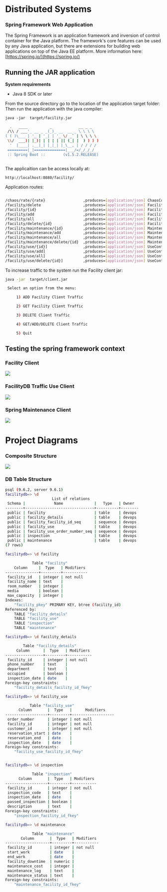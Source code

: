 # Distributed Systems
### Spring Framework Web Application

The Spring Framework is an application framework and inversion of control container for the Java platform. The framework's core features can be used by any Java application, but there are extensions for building web applications on top of the Java EE platform.
More information here: [https://spring.io/](https://spring.io/)
## Running the JAR application 

**System requirements**
* Java 8 SDK or later

From the source directory go to the location of the application target folder:
Then run the application with the java compiler:

`java -jar  target/facility.jar`

```sh
  .   ____          _            __ _ _
 /\\ / ___'_ __ _ _(_)_ __  __ _ \ \ \ \
( ( )\___ | '_ | '_| | '_ \/ _` | \ \ \ \
 \\/  ___)| |_)| | | | | || (_| |  ) ) ) )
  '  |____| .__|_| |_|_| |_\__, | / / / /
 =========|_|==============|___/=/_/_/_/
 :: Spring Boot ::        (v1.5.2.RELEASE)
 
```

The applicaition can be access locally at:

`http://localhost:8080/facility/`

Application routes:


```sh

/chaos/rate/{rate}                 ,produces=[application/json] ChaosController.setRate()
/facility/delete                   ,produces=[application/json] FacilityController.cleanDB()
/facility/{id}                     ,produces=[application/json] FacilityController.getFacility()
/facility/add                      ,produces=[application/json] FacilityController.addFacility()
/facility/all                      ,produces=[application/json] FacilityController.getALL()
/facility/delete/{id}              ,produces=[application/json] FacilityController.deleteByID()
/facility/maintenance/{id}         ,produces=[application/json] MaintenanceController.getFacility()
/facility/maintenance/add          ,produces=[application/json] MaintenanceController.addMaintenance()
/facility/maintenance/all          ,produces=[application/json] MaintenanceController.getALL()
/facility/maintenance/delete/{id}  ,produces=[application/json] MaintenanceController.deleteByID()
/facility/use/{id}]                ,produces=[application/json] UseController.getMaintenance()
/facility/use/add]                 ,produces=[application/json] UseController.addFacilityUse()
/facility/use/all]                 ,produces=[application/json] UseController.getALL()
/facility/use/delete/{id}]         ,produces=[application/json] UseController.deleteByID()

```

To increase traffic to the system run the Facility client jar:
 
```sh
java -jar  target/client.jar

 Select an option from the menu:

 	 1) ADD Facility Client Traffic

 	 2) GET Facility Client Traffic

 	 3) DELETE Client Traffic

 	 4) GET/ADD/DELETE Client Traffic

 	 5) Quit
```

## Testing the spring framework context

### Facility Client
![](doc/test1.png)

### FacilityDB Traffic Use Client
![](doc/facilityDB_traffic.png)

### Spring Maintenance Client
![](doc/facilityDB_performance.png)

# Project Diagrams

### Composite Structure
![](doc/systemDiagram.png)

### DB Table Structure
```sh
psql (9.6.2, server 9.6.1)
facilitydb=> \d
                     List of relations
 Schema |             Name              |   Type   | Owner
--------+-------------------------------+----------+--------
 public | facility                      | table    | devops
 public | facility_details              | table    | devops
 public | facility_facility_id_seq      | sequence | devops
 public | facility_use                  | table    | devops
 public | facility_use_order_number_seq | sequence | devops
 public | inspection                    | table    | devops
 public | maintenance                   | table    | devops
(7 rows)

facilitydb=> \d facility

            Table "facility"
    Column     |  Type   | Modifiers
---------------+---------+-----------
 facility_id   | integer | not null
 facility_name | text    |
 room_number   | integer |
 media         | boolean |
 max_capacity  | integer |
Indexes:
    "facility_pkey" PRIMARY KEY, btree (facility_id)
Referenced by:
    TABLE "facility_details"
    TABLE "facility_use"
    TABLE "inspection"
    TABLE "maintenance"

facilitydb=> \d facility_details

        Table "facility_details"
     Column      |  Type   | Modifiers
-----------------+---------+-----------
 facility_id     | integer | not null
 phone_number    | text    |
 department      | text    |
 occupied        | boolean |
 inspection_date | date    |
Foreign-key constraints:
    "facility_details_facility_id_fkey"

facilitydb=> \d facility_use

           Table "facility_use"
      Column       |  Type   |      Modifiers
-------------------+---------+-------------------
 order_number      | integer | not null 
 facility_id       | integer | not null
 customer_id       | integer | not null
 reservation_start | date    |
 reservation_end   | date    |
 inspection_date   | date    |
Foreign-key constraints:
    "facility_use_facility_id_fkey"


facilitydb=> \d inspection

            Table "inspection"
      Column       |  Type   | Modifiers
-------------------+---------+-----------
 facility_id       | integer | not null
 inspection_code   | text    |
 inspection_date   | date    |
 passed_inspection | boolean |
 description       | text    |
Foreign-key constraints:
    "inspection_facility_id_fkey"

facilitydb=> \d maintenance

            Table "maintenance"
       Column       |  Type   | Modifiers
--------------------+---------+-----------
 facility_id        | integer | not null
 start_work         | date    |
 end_work           | date    |
 facility_downtime  | numeric |
 maintenance_cost   | integer |
 maintenance_log    | text    |
 maintenance_status | text    |
Foreign-key constraints:
    "maintenance_facility_id_fkey"

```

